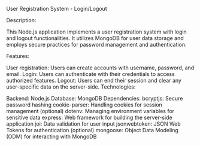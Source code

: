 User Registration System - Login/Logout

Description:

This Node.js application implements a user registration system with login and logout functionalities. It utilizes MongoDB for user data storage and employs secure practices for password management and authentication.

Features:

User registration: Users can create accounts with username, password, and email.
Login: Users can authenticate with their credentials to access authorized features.
Logout: Users can end their session and clear any user-specific data on the server-side.
Technologies:

Backend: Node.js 
Database: MongoDB 
Dependencies:
bcryptjs: Secure password hashing
cookie-parser: Handling cookies for session management (optional)
dotenv: Managing environment variables for sensitive data
express: Web framework for building the server-side application
joi: Data validation for user input
jsonwebtoken: JSON Web Tokens for authentication (optional)
mongoose: Object Data Modeling (ODM) for interacting with MongoDB
